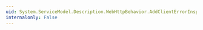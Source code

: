 ```yaml
---
uid: System.ServiceModel.Description.WebHttpBehavior.AddClientErrorInspector(System.ServiceModel.Description.ServiceEndpoint,System.ServiceModel.Dispatcher.ClientRuntime)
internalonly: False
---
```

